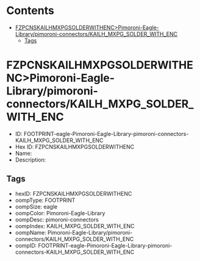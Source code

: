 



Contents
========

* [FZPCNSKAILHMXPGSOLDERWITHENC>Pimoroni-Eagle-Library/pimoroni-connectors/KAILH_MXPG_SOLDER_WITH_ENC](#fzpcnskailhmxpgsolderwithencpimoroni-eagle-librarypimoroni-connectorskailh_mxpg_solder_with_enc)
	* [Tags](#tags)

# FZPCNSKAILHMXPGSOLDERWITHENC>Pimoroni-Eagle-Library/pimoroni-connectors/KAILH_MXPG_SOLDER_WITH_ENC

- ID: FOOTPRINT-eagle-Pimoroni-Eagle-Library-pimoroni-connectors-KAILH_MXPG_SOLDER_WITH_ENC
- Hex ID: FZPCNSKAILHMXPGSOLDERWITHENC
- Name: 
- Description: 

## Tags

- hexID: FZPCNSKAILHMXPGSOLDERWITHENC
- oompType: FOOTPRINT
- oompSize: eagle
- oompColor: Pimoroni-Eagle-Library
- oompDesc: pimoroni-connectors
- oompIndex: KAILH_MXPG_SOLDER_WITH_ENC
- oompName: Pimoroni-Eagle-Library/pimoroni-connectors/KAILH_MXPG_SOLDER_WITH_ENC
- oompID: FOOTPRINT-eagle-Pimoroni-Eagle-Library-pimoroni-connectors-KAILH_MXPG_SOLDER_WITH_ENC
